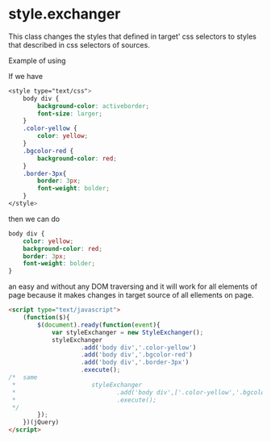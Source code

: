 # style.exchanger
This class changes the styles that defined in target' css selectors to styles that described in css selectors of sources.

Example of using

If we have 

```css
<style type="text/css">
    body div {
        background-color: activeborder;
        font-size: larger;
    }
    .color-yellow {
        color: yellow;
    }
    .bgcolor-red {
        background-color: red;
    }
    .border-3px{
        border: 3px;
        font-weight: bolder;
    }
</style>
```
then we can do 

```css
body div {
    color: yellow;
    background-color: red;
    border: 3px;
    font-weight: bolder;
}
```
an easy and without any DOM traversing and it will work for all elements of page
because it makes changes in target source of all ellements on page.

```html
<script type="text/javascript">
    (function($){
        $(document).ready(function(event){
            var styleExchanger = new StyleExchanger();
            styleExchanger
                    .add('body div','.color-yellow')
                    .add('body div','.bgcolor-red')
                    .add('body div','.border-3px')
                    .execute();
/*  same
 *                     styleExchanger
 *                            .add('body div',['.color-yellow','.bgcolor-red','.border-3px'])
 *                            .execute();
 */                    
        });
    })(jQuery)
</script>
```
